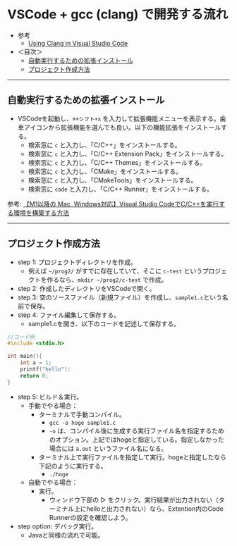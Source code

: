 # VSCode + gcc (clang) で開発する流れ
- 参考
  - [Using Clang in Visual Studio Code](https://code.visualstudio.com/docs/cpp/config-clang-mac)
- ＜目次＞
  - <a href="#code-runner">自動実行するための拡張インストール</a>
  - <a href="#new-project">プロジェクト作成方法</a>

<hr>

## <a name="code-runner">自動実行するための拡張インストール</a>
- VSCodeを起動し、``⌘+シフト+x`` を入力して拡張機能メニューを表示する。歯車アイコンから拡張機能を選んでも良い。以下の機能拡張をインストールする。
  - 検索窓に ``c`` と入力し、「C/C++」をインストールする。
  - 検索窓に ``c`` と入力し、「C/C++ Extension Pack」をインストールする。
  - 検索窓に ``c`` と入力し、「C/C++ Themes」をインストールする。
  - 検索窓に ``c`` と入力し、「CMake」をインストールする。
  - 検索窓に ``c`` と入力し、「CMakeTools」をインストールする。
  - 検索窓に ``code`` と入力し、「C/C++ Runner」をインストールする。

参考: [【M1以降の Mac, Windows対応】Visual Studio CodeでC/C++を実行する環境を構築する方法](https://www.edp-ken.com/post-8/#m2)

<hr>

## <a name="new-project">プロジェクト作成方法</a>
- step 1: プロジェクトディレクトリを作成。
  - 例えば ``~/prog2/`` がすでに存在していて、そこに ``c-test`` というプロジェクトを作るなら、``mkdir ~/prog2/c-test`` で作成。
- step 2: 作成したディレクトリをVSCodeで開く。
- step 3: 空のソースファイル（新規ファイル）を作成し、``sample1.c``という名前で保存。
- step 4: ファイル編集して保存する。
  - sample1.cを開き、以下のコードを記述して保存する。
```C
//コード例
#include <stdio.h>

int main(){
    int a = 1;
    printf("hello");
    return 0;
}
```
- step 5: ビルド＆実行。
  - 手動でやる場合：
    - ターミナルで手動コンパイル。
      - ``gcc -o hoge sample1.c``
      - ``-o`` は、コンパイル後に生成する実行ファイル名を指定するためのオプション。上記ではhogeと指定している。指定しなかった場合には ``a.out`` というファイル名になる。
    - ターミナル上で実行ファイルを指定して実行。hogeと指定したなら下記のように実行する。
      - ``./hoge``
  - 自動でやる場合：
    - 実行。
      - ウィンドウ下部の ▷ をクリック。実行結果が出力されない（ターミナル上にhelloと出力されない）なら、Extention内のCode Runnerの設定を確認しよう。
- step option: デバッグ実行。
  - Javaと同様の流れで可能。
